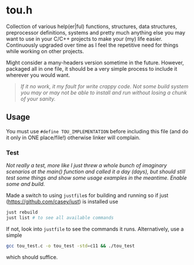 # tou.h

Collection of various help(er|ful) functions, structures, data structures, preprocessor definitions, systems and pretty much anything else you may want to use in your C/C++ projects to make your (my) life easier. Continuously upgraded over time as I feel the repetitive need for things while working on other projects.

Might consider a many-headers version sometime in the future. However, packaged all in one file, it should be a very simple process to include it wherever you would want.
> *If it no work, it my fault for write crappy code. Not some build system you may or may not be able to install and run without losing a chunk of your sanity.*

## Usage
You must use `#define TOU_IMPLEMENTATION` before including this file (and do it only in ONE place/file!) otherwise linker will complain.

### Test
*Not really a test, more like I just threw a whole bunch of imaginary scenarios at the main() function and called it a day (days), but should still test some things and show some usage examples in the meantime. Enable some and build.*

Made a switch to using `justfile`s for building and running so if just (https://github.com/casey/just) is installed use
```sh
just rebuild
just list # to see all available commands
```
If not, look into `justfile` to see the commands it runs.
Alternatively, use a simple
```sh
gcc tou_test.c -o tou_test -std=c11 && ./tou_test
```
which should suffice. 